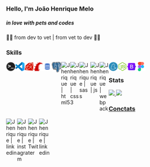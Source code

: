 <h3>Hello, I'm João Henrique Melo</h3>

<p> </p>
<p> </p>
<p> </p>
<p> </p>
<p> </p>

<h5>in love with pets and codes</h5>
<p>🐱‍💻 from dev to vet | from vet to dev 🐱‍🚀</p>    

<h3>Skills</h3>
  <div>
    <p dir="auto"><a href="https://www.zsh.org/" rel="nofollow"><img align="left" alt="Jhenrique | terminal" width="25px" src="https://raw.githubusercontent.com/github/explore/80688e429a7d4ef2fca1e82350fe8e3517d3494d/topics/terminal/terminal.png" style="max-width: 100%;"></a>
    <a href="https://code.visualstudio.com/" rel="nofollow"><img align="left" alt="Jhenrique | vscode" width="25px" src="https://raw.githubusercontent.com/github/explore/80688e429a7d4ef2fca1e82350fe8e3517d3494d/topics/visual-studio-code/visual-studio-code.png" style="max-width: 100%;"></a>
    <a href="https://www.ruby-lang.org/" rel="nofollow"><img align="left" alt="Jhenrique | ruby" width="25px" src="https://github.com/devicons/devicon/raw/master/icons/ruby/ruby-plain.svg" style="max-width: 100%;"></a>
    <a href="https://rubyonrails.org/" rel="nofollow"><img align="left" alt="Jhenrique | rails" width="25px" src="https://github.com/devicons/devicon/raw/master/icons/rails/rails-plain.svg" style="max-width: 100%;"></a>  
    <a href="https://www.sqlite.org/index.html" rel="nofollow"><img align="left" alt="Jhenrique | sqlite" width="25px" src="https://raw.githubusercontent.com/github/explore/80688e429a7d4ef2fca1e82350fe8e3517d3494d/topics/sql/sql.png" style="max-width: 100%;"></a>
    <a href="https://www.postgresql.org/" rel="nofollow"><img align="left" alt="Jhenrique | postgre" width="25px" src="https://raw.githubusercontent.com/github/explore/80688e429a7d4ef2fca1e82350fe8e3517d3494d/topics/postgresql/postgresql.png" height="28" style="max-width: 100%;"></a>
    <a href="https://developer.mozilla.org/en-US/docs/Glossary/HTML5" rel="nofollow"><img align="left" alt="Jhenrique | html5" width="25px" src="https://raw.githubusercontent.com/danielcranney/readme-generator/main/public/icons/skills/html5-colored.svg" style="max-width: 100%;"></a>
    <a href="https://www.w3.org/TR/CSS/#css" rel="nofollow"><img align="left" alt="Jhenrique | css3" width="25px" src="https://raw.githubusercontent.com/danielcranney/readme-generator/main/public/icons/skills/css3-colored.svg" style="max-width: 100%;"></a>
    <a href="https://sass-lang.com/" rel="nofollow"><img align="left" alt="Jhenrique | sass" width="30px" src="https://raw.githubusercontent.com/danielcranney/readme-generator/main/public/icons/skills/sass-colored.svg" style="max-width: 100%;"></a>
    <a href="https://developer.mozilla.org/en-US/docs/Web/JavaScript" rel="nofollow"><img align="left" alt="Jhenrique | js" width="25px" src="https://raw.githubusercontent.com/danielcranney/readme-generator/main/public/icons/skills/javascript-colored.svg" style="max-width: 100%;"></a>
    <a href="https://webpack.js.org/" rel="nofollow"><img align="left" alt="Jhenrique | webpack" width="25px" src="https://raw.githubusercontent.com/danielcranney/readme-generator/main/public/icons/skills/webpack-colored.svg" style="max-width: 100%;"></a>
    <a href="https://yarnpkg.com/" rel="nofollow"><img align="left" alt="Jhenrique | yarn" width="25px" src="https://github.com/devicons/devicon/raw/master/icons/yarn/yarn-original.svg" style="max-width: 100%;"></a>
    <a href="https://nodejs.org/" rel="nofollow"><img align="left" alt="Jhenrique | node" width="25px" src="https://github.com/devicons/devicon/raw/master/icons/nodejs/nodejs-original.svg" style="max-width: 100%;"></a>
    <a href="https://getbootstrap.com/" rel="nofollow"><img align="left" alt="Jhenrique | bootstrap" width="25px" src="https://github.com/devicons/devicon/raw/master/icons/bootstrap/bootstrap-original.svg" style="max-width: 100%;"></a>
    <a href="https://www.figma.com/" rel="nofollow"><img align="left" alt="Jhenrique | figma" width="25px" src="https://github.com/devicons/devicon/raw/master/icons/figma/figma-original.svg" style="max-width: 100%;"></a>
  <br></p>
</div>

 <h3>Stats</h3>
    <div>
      <a href="https://github.com/jhenriquemelo">
      <img height="180em" src="https://github-readme-stats.vercel.app/api?username=jhenriquemelo&count_private=true&show_icons=true&theme=chartreuse-dark"/>
      <img height="180em" src="https://github-readme-stats.vercel.app/api/top-langs/?username=jhenriquemelo&layout=compact&langs_count=7&theme=chartreuse-dark""/>
    </div>

<h3>Conctats</h3>
<div>
  <a href="https://www.linkedin.com/in/jhenriquemelo/" rel="nofollow"><img align="left" alt="Jhenrique | linkedin" width="30px" src="https://camo.githubusercontent.com/c8a9c5b414cd812ad6a97a46c29af67239ddaeae08c41724ff7d945fb4c047e5/68747470733a2f2f6564656e742e6769746875622e696f2f537570657254696e7949636f6e732f696d616765732f7376672f6c696e6b6564696e2e737667" style="max-width: 100%;"></a>  
  <a href="https://www.instagram.com/jhenriquemelo/" rel="nofollow"><img align="left" alt="Jhenrique | instagram" width="30px" src="https://camo.githubusercontent.com/c9dacf0f25a1489fdbc6c0d2b41cda58b77fa210a13a886d6f99e027adfbd358/68747470733a2f2f6564656e742e6769746875622e696f2f537570657254696e7949636f6e732f696d616765732f7376672f696e7374616772616d2e737667" style="max-width: 100%;"></a>
  <a href="https://twitter.com/JhenriqueMelo" rel="nofollow"><img align="left" alt="Jhenrique | Twitter" width="30px" src="https://camo.githubusercontent.com/35b0b8bfbd8840f35607fb56ad0a139047fd5d6e09ceb060c5c6f0a5abd1044c/68747470733a2f2f6564656e742e6769746875622e696f2f537570657254696e7949636f6e732f696d616765732f7376672f747769747465722e737667" style="max-width: 100%;"></a>  
  <a href="mailto:jhenriquemmelo@live.com" rel="nofollow"><img align="left" alt="Jhenrique | linkedin" width="30px" src="https://camo.githubusercontent.com/0f3aa1f457bb92fbd2411761262ce1fb0f766ed74a4f4289bfc4a0b6024335d6/68747470733a2f2f6564656e742e6769746875622e696f2f537570657254696e7949636f6e732f696d616765732f7376672f656d61696c2e737667" style="max-width: 100%;"></a>
  
  
